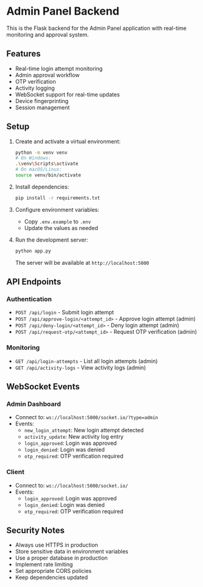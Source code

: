 # Admin Panel Backend

This is the Flask backend for the Admin Panel application with real-time monitoring and approval system.

## Features

- Real-time login attempt monitoring
- Admin approval workflow
- OTP verification
- Activity logging
- WebSocket support for real-time updates
- Device fingerprinting
- Session management

## Setup

1. Create and activate a virtual environment:
   ```bash
   python -m venv venv
   # On Windows:
   .\venv\Scripts\activate
   # On macOS/Linux:
   source venv/bin/activate
   ```

2. Install dependencies:
   ```bash
   pip install -r requirements.txt
   ```

3. Configure environment variables:
   - Copy `.env.example` to `.env`
   - Update the values as needed

4. Run the development server:
   ```bash
   python app.py
   ```
   The server will be available at `http://localhost:5000`

## API Endpoints

### Authentication
- `POST /api/login` - Submit login attempt
- `POST /api/approve-login/<attempt_id>` - Approve login attempt (admin)
- `POST /api/deny-login/<attempt_id>` - Deny login attempt (admin)
- `POST /api/request-otp/<attempt_id>` - Request OTP verification (admin)

### Monitoring
- `GET /api/login-attempts` - List all login attempts (admin)
- `GET /api/activity-logs` - View activity logs (admin)

## WebSocket Events

### Admin Dashboard
- Connect to: `ws://localhost:5000/socket.io/?type=admin`
- Events:
  - `new_login_attempt`: New login attempt detected
  - `activity_update`: New activity log entry
  - `login_approved`: Login was approved
  - `login_denied`: Login was denied
  - `otp_required`: OTP verification required

### Client
- Connect to: `ws://localhost:5000/socket.io/`
- Events:
  - `login_approved`: Login was approved
  - `login_denied`: Login was denied
  - `otp_required`: OTP verification required

## Security Notes

- Always use HTTPS in production
- Store sensitive data in environment variables
- Use a proper database in production
- Implement rate limiting
- Set appropriate CORS policies
- Keep dependencies updated
